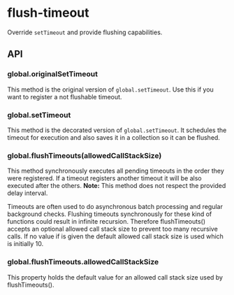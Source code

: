# flush-timeout

Override `setTimeout` and provide flushing capabilities.

## API

### global.originalSetTimeout

This method is the original version of `global.setTimeout`.
Use this if you want to register a not flushable timeout.

### global.setTimeout

This method is the decorated version of `global.setTimeout`. 
It schedules the timeout for execution and also saves it in a collection so it can be flushed.

### global.flushTimeouts(allowedCallStackSize)

This method synchronously executes all pending timeouts in the order they were registered.
If a timeout registers another timeout it will be also executed after the others.
**Note:** This method does not respect the provided delay interval.

Timeouts are often used to do asynchronous batch processing and regular background checks.
Flushing timeouts synchronously for these kind of functions could result in infinite recursion.
Therefore flushTimeouts() accepts an optional allowed call stack size to prevent too many recursive calls.
If no value if is given the default allowed call stack size is used which is initially 10.


### global.flushTimeouts.allowedCallStackSize

This property holds the default value for an allowed call stack size used by flushTimeouts().
